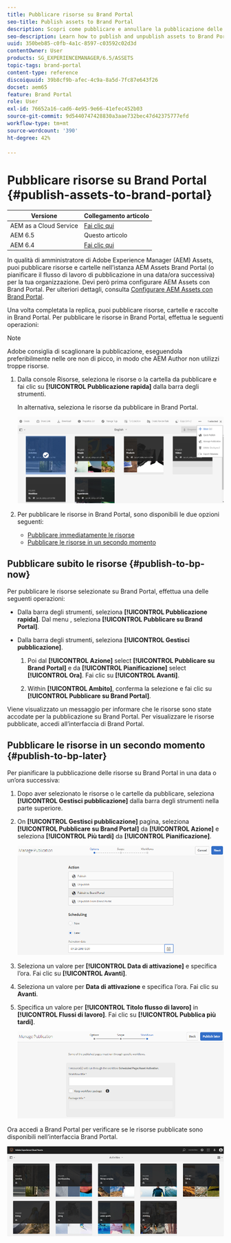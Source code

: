 ```yaml
---
title: Pubblicare risorse su Brand Portal
seo-title: Publish assets to Brand Portal
description: Scopri come pubblicare e annullare la pubblicazione delle risorse in Brand Portal.
seo-description: Learn how to publish and unpublish assets to Brand Portal.
uuid: 350beb85-c0fb-4a1c-8597-c03592c02d3d
contentOwner: User
products: SG_EXPERIENCEMANAGER/6.5/ASSETS
topic-tags: brand-portal
content-type: reference
discoiquuid: 39b8cf9b-afec-4c9a-8a5d-7fc87e643f26
docset: aem65
feature: Brand Portal
role: User
exl-id: 76652a16-cad6-4e95-9e66-41efec452b03
source-git-commit: 9d5440747428830a3aae732bec47d42375777efd
workflow-type: tm+mt
source-wordcount: '390'
ht-degree: 42%

---
```


# Pubblicare risorse su Brand Portal {#publish-assets-to-brand-portal}

| Versione | Collegamento articolo |
| -------- | ---------------------------- |
| AEM as a Cloud Service | [Fai clic qui](https://experienceleague.adobe.com/docs/experience-manager-cloud-service/content/assets/brand-portal/publish-to-brand-portal.html?lang=en) |
| AEM 6.5 | Questo articolo |
| AEM 6.4 | [Fai clic qui](https://experienceleague.adobe.com/docs/experience-manager-64/assets/brandportal/brand-portal-publish-assets.html?lang=en) |

In qualità di amministratore di Adobe Experience Manager (AEM) Assets, puoi pubblicare risorse e cartelle nell’istanza AEM Assets Brand Portal (o pianificare il flusso di lavoro di pubblicazione in una data/ora successiva) per la tua organizzazione. Devi però prima configurare AEM Assets con Brand Portal. Per ulteriori dettagli, consulta [Configurare AEM Assets con Brand Portal](/help/assets/configure-aem-assets-with-brand-portal.md).

Una volta completata la replica, puoi pubblicare risorse, cartelle e raccolte in Brand Portal. Per pubblicare le risorse in Brand Portal, effettua le seguenti operazioni:

>[!NOTE]
>
>Adobe consiglia di scaglionare la pubblicazione, eseguendola preferibilmente nelle ore non di picco, in modo che AEM Author non utilizzi troppe risorse.

1. Dalla console Risorse, seleziona le risorse o la cartella da pubblicare e fai clic su **[!UICONTROL Pubblicazione rapida]** dalla barra degli strumenti.

   In alternativa, seleziona le risorse da pubblicare in Brand Portal.

   ![publish2bp-2](assets/publish2bp.png)

1. Per pubblicare le risorse in Brand Portal, sono disponibili le due opzioni seguenti:
   * [Pubblicare immediatamente le risorse](#publish-to-bp-now)
   * [Pubblicare le risorse in un secondo momento](#publish-to-bp-now)

## Pubblicare subito le risorse {#publish-to-bp-now}

Per pubblicare le risorse selezionate su Brand Portal, effettua una delle seguenti operazioni:

* Dalla barra degli strumenti, seleziona **[!UICONTROL Pubblicazione rapida]**. Dal menu , seleziona **[!UICONTROL Pubblicare su Brand Portal]**.

* Dalla barra degli strumenti, seleziona **[!UICONTROL Gestisci pubblicazione]**.

   1. Poi dal **[!UICONTROL Azione]** select **[!UICONTROL Pubblicare su Brand Portal]** e da **[!UICONTROL Pianificazione]** select **[!UICONTROL Ora]**. Fai clic su **[!UICONTROL Avanti]**.

   2. Within **[!UICONTROL Ambito]**, conferma la selezione e fai clic su **[!UICONTROL Pubblicare su Brand Portal]**.

Viene visualizzato un messaggio per informare che le risorse sono state accodate per la pubblicazione su Brand Portal. Per visualizzare le risorse pubblicate, accedi all’interfaccia di Brand Portal.

## Pubblicare le risorse in un secondo momento {#publish-to-bp-later}

Per pianificare la pubblicazione delle risorse su Brand Portal in una data o un’ora successiva:

1. Dopo aver selezionato le risorse o le cartelle da pubblicare, seleziona **[!UICONTROL Gestisci pubblicazione]** dalla barra degli strumenti nella parte superiore.

1. On **[!UICONTROL Gestisci pubblicazione]** pagina, seleziona **[!UICONTROL Pubblicare su Brand Portal]** da **[!UICONTROL Azione]** e seleziona **[!UICONTROL Più tardi]** da **[!UICONTROL Pianificazione]**.

   ![publishlaterbp-1](assets/publishlaterbp-1.png)

1. Seleziona un valore per **[!UICONTROL Data di attivazione]** e specifica l’ora. Fai clic su **[!UICONTROL Avanti]**.

1. Seleziona un valore per **Data di attivazione** e specifica l’ora. Fai clic su **Avanti**.

1. Specifica un valore per **[!UICONTROL Titolo flusso di lavoro]** in **[!UICONTROL Flussi di lavoro]**. Fai clic su **[!UICONTROL Pubblica più tardi]**.

   ![publishworkflow](assets/publishworkflow.png)

Ora accedi a Brand Portal per verificare se le risorse pubblicate sono disponibili nell’interfaccia Brand Portal.

![bp_landingpage](assets/bp_landingpage.png)
